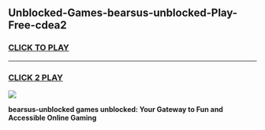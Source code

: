
## Unblocked-Games-bearsus-unblocked-Play-Free-cdea2
<h3>
<a href="https://premium76.site?title=bearsus-unblocked&ref=18A1">CLICK TO PLAY</a></h3>
<hr>

<h3>
<a href="https://premium76.site?title=bearsus-unblocked&ref=18A1">CLICK 2 PLAY</a>
  
</h3>

<a href="https://premium76.site?title=bearsus-unblocked&ref=18A1"><img src="https://clearcache.store/games.png"></a>


**bearsus-unblocked games unblocked: Your Gateway to Fun and Accessible Online Gaming**
